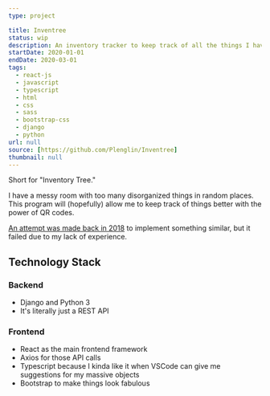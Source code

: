 ```yaml
---
type: project

title: Inventree
status: wip
description: An inventory tracker to keep track of all the things I have
startDate: 2020-01-01
endDate: 2020-03-01
tags:
  - react-js
  - javascript
  - typescript
  - html
  - css
  - sass
  - bootstrap-css
  - django
  - python
url: null
source: [https://github.com/Plenglin/Inventree]
thumbnail: null
---
```


Short for "Inventory Tree."

I have a messy room with too many disorganized things in random places. This program will (hopefully) allow me to keep track of things better with the power of QR codes.

[An attempt was made back in 2018](https://github.com/Plenglin/inv5026) to implement something similar, but it failed due to my lack of experience.

## Technology Stack

### Backend

- Django and Python 3
- It's literally just a REST API

### Frontend

- React as the main frontend framework
- Axios for those API calls
- Typescript because I kinda like it when VSCode can give me suggestions for my massive objects
- Bootstrap to make things look fabulous
